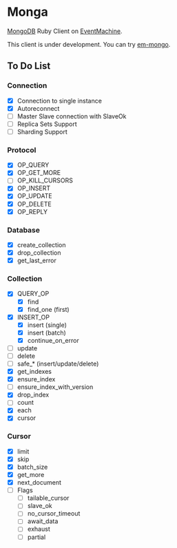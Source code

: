 # Monga

[MongoDB](http://www.mongodb.org/) Ruby Client on [EventMachine](https://github.com/eventmachine/eventmachine).

This client is under development. You can try [em-mongo](https://github.com/bcg/em-mongo).

## To Do List

### Connection
* [x] Connection to single instance
* [x] Autoreconnect
* [ ] Master Slave connection with SlaveOk
* [ ] Replica Sets Support
* [ ] Sharding Support

### Protocol
* [x] OP_QUERY
* [x] OP_GET_MORE
* [ ] OP_KILL_CURSORS
* [x] OP_INSERT
* [x] OP_UPDATE
* [x] OP_DELETE
* [x] OP_REPLY

### Database
* [x] create_collection
* [x] drop_collection
* [x] get_last_error

### Collection
* [x] QUERY_OP
    * [x] find
    * [x] find_one (first)
* [x] INSERT_OP
    * [x] insert (single)
    * [x] insert (batch)
    * [x] continue_on_error
* [ ] update
* [ ] delete
* [ ] safe_* (insert/update/delete)
* [x] get_indexes
* [x] ensure_index
* [ ] ensure_index_with_version
* [x] drop_index
* [ ] count
* [x] each
* [x] cursor

### Cursor
* [x] limit
* [x] skip
* [x] batch_size
* [x] get_more
* [x] next_document
* [ ] Flags
    * [ ] tailable_cursor
    * [ ] slave_ok
    * [ ] no_cursor_timeout
    * [ ] await_data
    * [ ] exhaust
    * [ ] partial